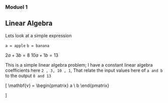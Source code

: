 ### Moduel 1 
## Linear Algebra

Lets look at a simple expression

`a = apple`
`b = banana`

$2a+3b = 8$
$10a+1b = 13$

This is a simple linear algebra problem; I have a constant linear algebra coefficients here `2 , 3, 10 , 1`,
That relate the input values here of `a and b ` to the output  `8 and 13`

\[
    \mathbf{v} = \begin{pmatrix}
    a \\
    b 
    \end{pmatrix}

\]